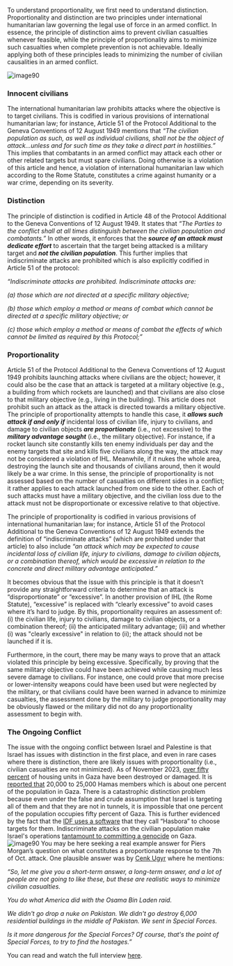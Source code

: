 To understand proportionality, we first need to understand distinction. Proportionality and distinction are two principles under international humanitarian law governing the legal use of force in an armed conflict. In essence, the principle of distinction aims to prevent civilian casualties whenever feasible, while the principle of proportionality aims to minimize such casualties when complete prevention is not achievable. Ideally applying both of these principles leads to minimizing the number of civilian causalities in an armed conflict.

![image90](../../BlogsPage/What%20is%20a%20Proportional%20Response/Untitled.png)

### Innocent civilians

The international humanitarian law prohibits attacks where the objective is to target civilians. This is codified in various provisions of international humanitarian law; for instance, Article 51 of the Protocol Additional to the Geneva Conventions of 12 August 1949 mentions that *“The civilian population as such, as well as individual civilians, shall not be the object of attack…unless and for such time as they take a direct part in hostilities.”* This implies that combatants in an armed conflict may attack each other or other related targets but must spare civilians. Doing otherwise is a violation of this article and hence, a violation of international humanitarian law which according to the Rome Statute, constitutes a crime against humanity or a war crime, depending on its severity.

### Distinction

The principle of distinction is codified in Article 48 of the Protocol Additional to the Geneva Conventions of 12 August 1949. It states that *“The Parties to the conflict shall at all times distinguish between the civilian population and combatants.”* In other words, it enforces that the ***source of an attack must dedicate effort*** to ascertain that the target being attacked is a military target and ***not the civilian population***. This further implies that indiscriminate attacks are prohibited which is also explicitly codified in Article 51 of the protocol:

*“Indiscriminate attacks are prohibited. Indiscriminate attacks are:*

*(a) those which are not directed at a specific military objective;*

*(b) those which employ a method or means of combat which cannot be directed at a specific military objective; or*

*(c) those which employ a method or means of combat the effects of which cannot be limited as required by this Protocol;”*

### Proportionality

Article 51 of the Protocol Additional to the Geneva Conventions of 12 August 1949 prohibits launching attacks where civilians are the object; however, it could also be the case that an attack is targeted at a military objective (e.g., a building from which rockets are launched) and that civilians are also close to that military objective (e.g., living in the building). This article does not prohibit such an attack as the attack is directed towards a military objective. The principle of proportionality attempts to handle this case, it ***allows such attack if and only if*** incidental loss of civilian life, injury to civilians, and damage to civilian objects ***are proportionate*** (i.e., not excessive) to the ***military advantage sought*** (i.e., the military objective). For instance, if a rocket launch site constantly kills ten enemy individuals per day and the enemy targets that site and kills five civilians along the way, the attack may not be considered a violation of IHL. Meanwhile, if it nukes the whole area, destroying the launch site and thousands of civilians around, then it would likely be a war crime. In this sense, the principle of proportionality is not assessed based on the number of casualties on different sides in a conflict; it rather applies to each attack launched from one side to the other. Each of such attacks must have a military objective, and the civilian loss due to the attack must not be disproportionate or excessive relative to that objective.

The principle of proportionality is codified in various provisions of international humanitarian law; for instance, Article 51 of the Protocol Additional to the Geneva Conventions of 12 August 1949 extends the definition of “indiscriminate attacks” (which are prohibited under that article) to also include *“an attack which may be expected to cause incidental loss of civilian life, injury to civilians, damage to civilian objects, or a combination thereof, which would be excessive in relation to the concrete and direct military advantage anticipated.”* 

It becomes obvious that the issue with this principle is that it doesn’t provide any straightforward criteria to determine that an attack is “disproportionate” or “excessive”. In another provision of IHL (the Rome Statute), “excessive” is replaced with “clearly excessive” to avoid cases where it’s hard to judge. By this, proportionality requires an assessment of:
(i) the civilian life, injury to civilians, damage to civilian objects, or a combination thereof;
(ii) the anticipated military advantage;
(iii) and whether (i) was "clearly excessive" in relation to (ii); the attack should not be launched if it is.

Furthermore, in the court, there may be many ways to prove that an attack violated this principle by being excessive. Specifically, by proving that the same military objective could have been achieved while causing much less severe damage to civilians. For instance, one could prove that more precise or lower-intensity weapons could have been used but were neglected by the military, or that civilians could have been warned in advance to minimize casualties, the assessment done by the military to judge proportionality may be obviously flawed or the military did not do any proportionality assessment to begin with.


### The Ongoing Conflict

The issue with the ongoing conflict between Israel and Palestine is that Israel has issues with distinction in the first place, and even in rare cases where there is distinction, there are likely issues with proportionality (i.e., civilian casualties are not minimized). As of November 2023, [over fifty percent](https://www.aljazeera.com/news/2023/11/10/israeli-bombardments-damage-more-than-half-of-gazas-housing-units) of housing units in Gaza have been destroyed or damaged. It is [reported that](https://www.dni.gov/nctc/ftos/hamas_fto.html) 20,000 to 25,000 Hamas members which is about one percent of the population in Gaza. There is a catastrophic distinction problem because even under the false and crude assumption that Israel is targeting all of them and that they are not in tunnels, it is impossible that one percent of the population occupies fifty percent of Gaza. This is further evidenced by the fact that the [IDF uses a software](https://www.livemint.com/ai/israelhamas-war-how-ai-helps-israel-army-select-bombing-targets-in-gaza-11701528705126.html) that they call “Hasbora” to choose targets for them. Indiscriminate attacks on the civilian population make Israel's operations [tantamount to committing a genocide](https://www.youtube.com/watch?v=uHqs15gOv4k&t=1207s&ab_channel=PiersMorganUncensored) on Gaza.
![image90](../../BlogsPage/sat.png)
You may be here seeking a real example answer for Piers Morgan’s question on what constitutes a proportionate response to the 7th of Oct. attack. One plausible answer was by [Cenk Ugyr](https://en.wikipedia.org/wiki/Cenk_Uygur) where he mentions:

*“So, let me give you a short-term answer, a long-term answer, and a lot of people are not going to like these, but these are realistic ways to minimize civilian casualties.*

*You do what America did with the Osama Bin Laden raid.*

*We didn't go drop a nuke on Pakistan. We didn't go destroy 6,000 residential buildings in the middle of Pakistan. We sent in Special Forces.*

*Is it more dangerous for the Special Forces? Of course, that's the point of Special Forces, to try to find the hostages.”*

You can read and watch the full interview [here](https://stand-with-palestine.org/blogs/interviews/piers-cenk-interview).
